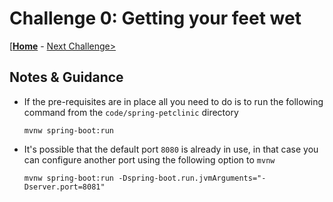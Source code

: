
# Challenge 0: Getting your feet wet

[**[Home](../README.md)** - [Next Challenge>](./solution-01.md)

## Notes & Guidance

- If the pre-requisites are in place all you need to do is to run the following command from the `code/spring-petclinic` directory

    ```shell
    mvnw spring-boot:run
    ```

- It's possible that the default port `8080` is already in use, in that case you can configure another port using the following option to `mvnw`

    ```shell
    mvnw spring-boot:run -Dspring-boot.run.jvmArguments="-Dserver.port=8081"
    ```

